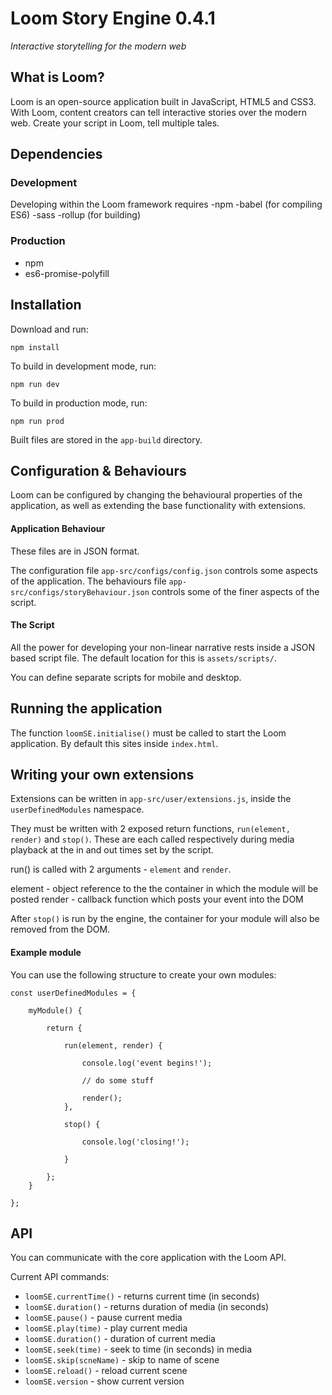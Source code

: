 # Loom Story Engine 0.4.1
*Interactive storytelling for the modern web*

## What is Loom?

Loom is an open-source application built in JavaScript, HTML5 and CSS3. With Loom, content creators can tell interactive stories over the modern web. Create your script in Loom, tell multiple tales.

## Dependencies

### Development
Developing within the Loom framework requires 
-npm
-babel (for compiling ES6)
-sass
-rollup (for building)

### Production
- npm
- es6-promise-polyfill

## Installation

Download and run:

```
npm install

```
To build in development mode, run:

```
npm run dev

```

To build in production mode, run:

```
npm run prod

```

Built files are stored in the `app-build` directory.

## Configuration & Behaviours

Loom can be configured by changing the behavioural properties of the application, as well as extending the base functionality with extensions.

#### Application Behaviour

These files are in JSON format.

The configuration file `app-src/configs/config.json` controls some aspects of the application.
The behaviours file `app-src/configs/storyBehaviour.json` controls some of the finer aspects of the script.

#### The Script

All the power for developing your non-linear narrative rests inside a JSON based script file. The default location for this is `assets/scripts/`.

You can define separate scripts for mobile and desktop.

## Running the application

The function `loomSE.initialise()` must be called to start the Loom application. By default this sites inside `index.html`.

## Writing your own extensions

Extensions can be written in `app-src/user/extensions.js`, inside the `userDefinedModules` namespace.

They must be written with 2 exposed return functions, `run(element, render)` and `stop()`. These are each called respectively during media playback at the in and out times set by the script.

run() is called with 2 arguments - `element` and `render`.

element - object reference to the the container in which the module will be posted
render - callback function which posts your event into the DOM

After `stop()` is run by the engine, the container for your module will also be removed from the DOM.

#### Example module

You can use the following structure to create your own modules:

```
const userDefinedModules = {

	myModule() {

		return {

			run(element, render) {

			    console.log('event begins!');

				// do some stuff

				render();
			},

			stop() {

				console.log('closing!');

			}

		};
	}

};
```

## API

You can communicate with the core application with the Loom API.

Current API commands:

- `loomSE.currentTime()` - returns current time (in seconds)
- `loomSE.duration()` - returns duration of media (in seconds)
- `loomSE.pause()` - pause current media
- `loomSE.play(time)` - play current media
- `loomSE.duration()` - duration of current media
- `loomSE.seek(time)` - seek to time (in seconds) in media
- `loomSE.skip(scneName)` - skip to name of scene
- `loomSE.reload()` - reload current scene
- `loomSE.version` - show current version